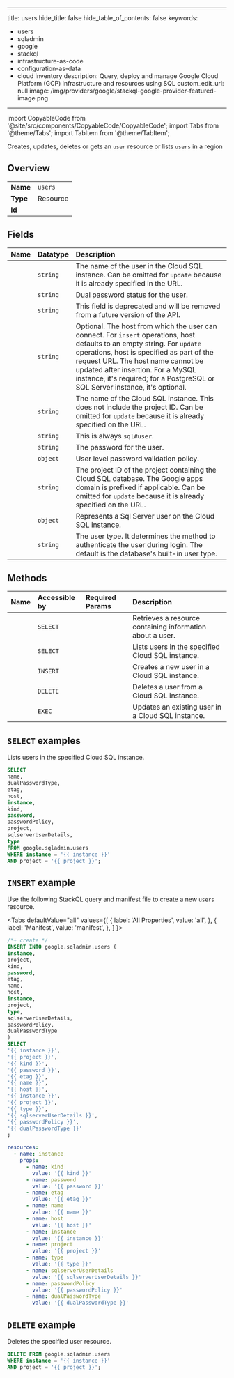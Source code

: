 
---
title: users
hide_title: false
hide_table_of_contents: false
keywords:
  - users
  - sqladmin
  - google
  - stackql
  - infrastructure-as-code
  - configuration-as-data
  - cloud inventory
description: Query, deploy and manage Google Cloud Platform (GCP) infrastructure and resources using SQL
custom_edit_url: null
image: /img/providers/google/stackql-google-provider-featured-image.png
---

import CopyableCode from '@site/src/components/CopyableCode/CopyableCode';
import Tabs from '@theme/Tabs';
import TabItem from '@theme/TabItem';

Creates, updates, deletes or gets an <code>user</code> resource or lists <code>users</code> in a region

## Overview
<table><tbody>
<tr><td><b>Name</b></td><td><code>users</code></td></tr>
<tr><td><b>Type</b></td><td>Resource</td></tr>
<tr><td><b>Id</b></td><td><CopyableCode code="google.sqladmin.users" /></td></tr>
</tbody></table>

## Fields
| Name | Datatype | Description |
|:-----|:---------|:------------|
| <CopyableCode code="name" /> | `string` | The name of the user in the Cloud SQL instance. Can be omitted for `update` because it is already specified in the URL. |
| <CopyableCode code="dualPasswordType" /> | `string` | Dual password status for the user. |
| <CopyableCode code="etag" /> | `string` | This field is deprecated and will be removed from a future version of the API. |
| <CopyableCode code="host" /> | `string` | Optional. The host from which the user can connect. For `insert` operations, host defaults to an empty string. For `update` operations, host is specified as part of the request URL. The host name cannot be updated after insertion. For a MySQL instance, it's required; for a PostgreSQL or SQL Server instance, it's optional. |
| <CopyableCode code="instance" /> | `string` | The name of the Cloud SQL instance. This does not include the project ID. Can be omitted for `update` because it is already specified on the URL. |
| <CopyableCode code="kind" /> | `string` | This is always `sql#user`. |
| <CopyableCode code="password" /> | `string` | The password for the user. |
| <CopyableCode code="passwordPolicy" /> | `object` | User level password validation policy. |
| <CopyableCode code="project" /> | `string` | The project ID of the project containing the Cloud SQL database. The Google apps domain is prefixed if applicable. Can be omitted for `update` because it is already specified on the URL. |
| <CopyableCode code="sqlserverUserDetails" /> | `object` | Represents a Sql Server user on the Cloud SQL instance. |
| <CopyableCode code="type" /> | `string` | The user type. It determines the method to authenticate the user during login. The default is the database's built-in user type. |

## Methods
| Name | Accessible by | Required Params | Description |
|:-----|:--------------|:----------------|:------------|
| <CopyableCode code="get" /> | `SELECT` | <CopyableCode code="instance, name, project" /> | Retrieves a resource containing information about a user. |
| <CopyableCode code="list" /> | `SELECT` | <CopyableCode code="instance, project" /> | Lists users in the specified Cloud SQL instance. |
| <CopyableCode code="insert" /> | `INSERT` | <CopyableCode code="instance, project" /> | Creates a new user in a Cloud SQL instance. |
| <CopyableCode code="delete" /> | `DELETE` | <CopyableCode code="instance, project" /> | Deletes a user from a Cloud SQL instance. |
| <CopyableCode code="update" /> | `EXEC` | <CopyableCode code="instance, project" /> | Updates an existing user in a Cloud SQL instance. |

## `SELECT` examples

Lists users in the specified Cloud SQL instance.

```sql
SELECT
name,
dualPasswordType,
etag,
host,
instance,
kind,
password,
passwordPolicy,
project,
sqlserverUserDetails,
type
FROM google.sqladmin.users
WHERE instance = '{{ instance }}'
AND project = '{{ project }}'; 
```

## `INSERT` example

Use the following StackQL query and manifest file to create a new <code>users</code> resource.

<Tabs
    defaultValue="all"
    values={[
        { label: 'All Properties', value: 'all', },
        { label: 'Manifest', value: 'manifest', },
    ]
}>
<TabItem value="all">

```sql
/*+ create */
INSERT INTO google.sqladmin.users (
instance,
project,
kind,
password,
etag,
name,
host,
instance,
project,
type,
sqlserverUserDetails,
passwordPolicy,
dualPasswordType
)
SELECT 
'{{ instance }}',
'{{ project }}',
'{{ kind }}',
'{{ password }}',
'{{ etag }}',
'{{ name }}',
'{{ host }}',
'{{ instance }}',
'{{ project }}',
'{{ type }}',
'{{ sqlserverUserDetails }}',
'{{ passwordPolicy }}',
'{{ dualPasswordType }}'
;
```
</TabItem>
<TabItem value="manifest">

```yaml
resources:
  - name: instance
    props:
      - name: kind
        value: '{{ kind }}'
      - name: password
        value: '{{ password }}'
      - name: etag
        value: '{{ etag }}'
      - name: name
        value: '{{ name }}'
      - name: host
        value: '{{ host }}'
      - name: instance
        value: '{{ instance }}'
      - name: project
        value: '{{ project }}'
      - name: type
        value: '{{ type }}'
      - name: sqlserverUserDetails
        value: '{{ sqlserverUserDetails }}'
      - name: passwordPolicy
        value: '{{ passwordPolicy }}'
      - name: dualPasswordType
        value: '{{ dualPasswordType }}'

```
</TabItem>
</Tabs>

## `DELETE` example

Deletes the specified user resource.

```sql
DELETE FROM google.sqladmin.users
WHERE instance = '{{ instance }}'
AND project = '{{ project }}';
```
